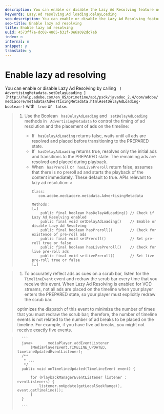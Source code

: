 ```yaml
---
description: You can enable or disable the Lazy Ad Resolving feature using the existing Lazy Ad Loading mechanism (Lazy Ad Resolving is enabled by default).
keywords: Lazy;Ad resolving;Ad loading;delayLoading
seo-description: You can enable or disable the Lazy Ad Resolving feature using the existing Lazy Ad Loading mechanism (Lazy Ad Resolving is enabled by default).
seo-title: Enable lazy ad resolving
title: Enable lazy ad resolving
uuid: 4573ff7a-dc68-4865-b31f-0e6a092dc7ab
index: n
internal: n
snippet: y
translate: y
---
```


# Enable lazy ad resolving

You can enable or disable Lazy Ad Resolving by calling ` [ AdvertisingMetadata.setDelayLoading ](http://help.adobe.com/en_US/primetime/api/psdk/javadoc_2.4/com/adobe/mediacore/metadata/AdvertisingMetadata.html#setDelayAdLoading-boolean-)` with ` true` or ` false`.

>1. Use the Boolean ` hasDelayAdLoading` and ` setDelayAdLoading` methods in ` AdvertisingMetadata` to control the timing of ad resolution and the placement of ads on the timeline:
>    
>    * If ` hasDelayAdLoading` returns false,  <!-- PH element: phrases/primetime-sdk-name --> waits until all ads are resolved and placed before transitioning to the PREPARED state.
>    * If ` hasDelayAdLoading` returns true,  <!-- PH element: phrases/primetime-sdk-name --> resolves only the initial ads and transitions to the PREPARED state. The remaining ads are resolved and placed during playback.
>    * When ` hasPreroll` or ` hasLivePreroll` return false,  <!-- PH element: phrases/primetime-sdk-name --> assumes that there is no preroll ad and starts the playback of the content immediately. These default to true.
>       APIs relevant to lazy ad resolution: >    
>       ```
>       Class: 
>          com.adobe.mediacore.metadata.AdvertisingMetadata 
>        
>       Methods: 
>       […] 
>           public final boolean hasDelayAdLoading() // Check if Lazy Ad Resolving enabled 
>           public final void setDelayAdLoading()    // Enable or disable Lazy Ad Resolving 
>           public final boolean hasPreroll()        // Check for existence of pre-roll ads 
>           public final void setPreroll()           // Set pre-roll true or false 
>           public final boolean hasLivePreroll()    // Check for live pre-roll ads 
>           public final void setLivePreroll()       // Set live pre-roll true or false 
>       […]
>       ```


>    
>1. To accurately reflect ads as cues on a scrub bar, listen for the ` TimelineEvent` event and redraw the scrub bar every time that you receive this event.
>   When Lazy Ad Resolving is enabled for VOD streams, not all ads are placed on the timeline when your player enters the PREPARED state, so your player must explicitly redraw the scrub bar.
>   <!-- PH element: phrases/primetime-sdk-name --> optimizes the dispatch of this event to minimize the number of times that you must redraw the scrub bar; therefore, the number of timeline events is not related to the number of ad breaks to be placed on the timeline. For example, if you have five ad breaks, you might not receive exactly five events.
>

>    
>       ```
>       java>       mediaPlayer.addEventListener 
>           (MediaPlayerEvent.TIMELINE_UPDATED, timelineUpdatedEventListener); 
>       /** 
>        * ... 
>        */ 
>       public void onTimelineUpdated(TimelineEvent event) { 
>        
>           for (PlaybackManagerEventListener listener : eventListeners) { 
>               listener.onUpdate(getLocalSeekRange(), event.getTimeline()); 
>           } 
>       } 
>       
>       ```
